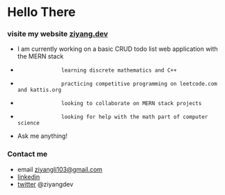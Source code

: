 # Hello There
### visite my website [ziyang.dev](https://ziyang.dev)

-    I am currently working on a basic CRUD todo list web application with the MERN stack
-                   learning discrete mathematics and C++
-                   practicing competitive programming on leetcode.com and kattis.org
-                   looking to collaborate on MERN stack projects
-                   looking for help with the math part of computer science
- Ask me anything!

### Contact me

- email ziyangli103@gmail.com
- [linkedin](https://www.linkedin.com/in/ziyangg/)
- [twitter](https://twitter.com/ziyangdev) @ziyangdev
